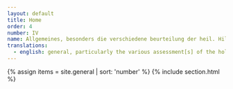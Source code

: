 ```yaml
---
layout: default
title: Home
order: 4
number: IV
name: Allgemeines, besonders die verschiedene beurteilung der heil. Hildegard
translations:
  - english: general, particularly the various assessment[s] of the holy Hildegard
---
```


{% assign items = site.general | sort: 'number' %}
{% include section.html %}
